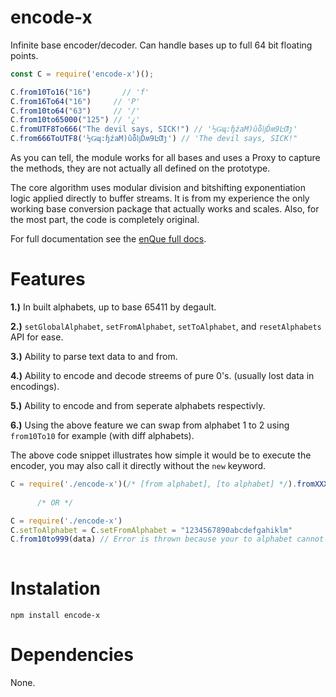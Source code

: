 # encode-x
Infinite base encoder/decoder. Can handle bases up to full 64 bit floating points.

```javascript
const C = require('encode-x')();

C.from10To16("16")       // 'f'
C.from16To64("16")     // 'P'
C.from10to64("63")     // '/'
C.from10to65000("125") // '¿'
C.fromUTF8To666("The devil says, SICK!") // '½Ǥɰ:ɧźaM)ûȭǉĎʍ9ĿƢȷ'
C.from666ToUTF8('½Ǥɰ:ɧźaM)ûȭǉĎʍ9ĿƢȷ') // 'The devil says, SICK!"
```

As you can tell, the module works for all bases and uses a Proxy to capture the methods, they are not actually all defined on the prototype.

The core algorithm uses modular division and bitshifting exponentiation logic applied directly to buffer streams. It is from my experience
the only working base conversion package that actually works and scales. Also, for the most part, the code is completely original.

For full documentation see the [enQue full docs](https://ileathan.github.io/encode-x).

# Features

**1.)** In built alphabets, up to base 65411 by degault.

**2.)** `setGlobalAlphabet`, `setFromAlphabet`, `setToAlphabet`, and `resetAlphabets` API for ease.

**3.)** Ability to parse text data to and from.

**4.)** Ability to encode and decode streems of pure 0's. (usually lost data in encodings).

**5.)** Ability to encode and from seperate alphabets respectivly.

**6.)** Using the above feature we can swap from alphabet 1 to 2 using `from10To10` for example (with diff alphabets).

The above code snippet illustrates how simple it would be to execute the encoder, you may also call it directly without the `new` keyword.

```javascript
C = require('./encode-x')(/* [from alphabet], [to alphabet] */).fromXXXtoXXX(data) 
     
      /* OR */

C = require('./encode-x')
C.setToAlphabet = C.setFromAlphabet = "1234567890abcdefgahiklm"
C.from10to999(data) // Error is thrown because your to alphabet cannot is to small for base999.
     
```

# Instalation

```npm install encode-x```

# Dependencies

None.

